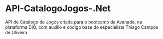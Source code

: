 # API-CatalogoJogos-.Net
API de Catálogo de Jogos criada para o bootcamp da Avanade, na plataforma DIO, com auxilio e código base do especialista Thiago Campos de Oliveira
